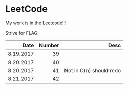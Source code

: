 # LeetCode
My work is in the Leetcode!!! 

Strive for FLAG:

|        Date |   Number | Desc                    |
| ----------: | -------: | ----:                   |
|   8.19.2017 |       39 |                         |
|   8.20.2017 |       40 |                         |
|   8.20.2017 |       41  | Not in O(n) should redo |
|   8.21.2017 |       42 |                         |

